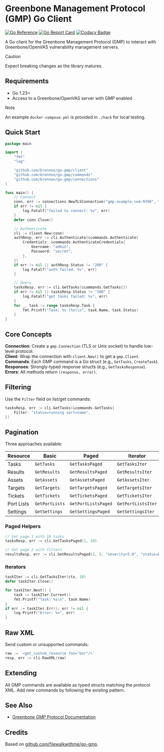 # Greenbone Management Protocol (GMP) Go Client

[![Go Reference](https://pkg.go.dev/badge/github.com/brennoo/go-gmp.svg)](https://pkg.go.dev/github.com/brennoo/go-gmp)
[![Go Report Card](https://goreportcard.com/badge/github.com/brennoo/go-gmp)](https://goreportcard.com/report/github.com/brennoo/go-gmp)
[![Codacy Badge](https://app.codacy.com/project/badge/Coverage/594fb36107f64d72b7bc1680fdac964a)](https://app.codacy.com/gh/brennoo/go-gmp/dashboard?utm_source=gh&utm_medium=referral&utm_content=&utm_campaign=Badge_coverage)

A Go client for the Greenbone Management Protocol (GMP) to interact with Greenbone/OpenVAS vulnerability management servers.

> [!CAUTION]
> Expect breaking changes as the library matures.

## Requirements

- Go 1.23+
- Access to a Greenbone/OpenVAS server with GMP enabled

> [!NOTE]
> An example `docker-compose.yml` is provided in `./hack` for local testing.

## Quick Start

```go
package main

import (
	"fmt"
	"log"

	"github.com/brennoo/go-gmp/client"
	"github.com/brennoo/go-gmp/commands"
	"github.com/brennoo/go-gmp/connections"
)

func main() {
	// Connect
	conn, err := connections.NewTLSConnection("gmp.example.com:9390", true)
	if err != nil {
		log.Fatalf("failed to connect: %v", err)
	}
	defer conn.Close()

	// Authenticate
	cli := client.New(conn)
	authResp, err := cli.Authenticate(&commands.Authenticate{
		Credentials: &commands.AuthenticateCredentials{
			Username: "admin",
			Password: "secret",
		},
	})
	if err != nil || authResp.Status != "200" {
		log.Fatalf("auth failed: %v", err)
	}

	// Query
	tasksResp, err := cli.GetTasks(&commands.GetTasks{})
	if err != nil || tasksResp.Status != "200" {
		log.Fatalf("get tasks failed: %v", err)
	}
	for _, task := range tasksResp.Task {
		fmt.Printf("Task: %s (%s)\n", task.Name, task.Status)
	}
}
```

## Core Concepts

**Connection**: Create a `gmp.Connection` (TLS or Unix socket) to handle low-level protocol.  
**Client**: Wrap the connection with `client.New()` to get a `gmp.Client`.  
**Commands**: Each GMP command is a Go struct (e.g., `GetTasks`, `CreateTask`).  
**Responses**: Strongly-typed response structs (e.g., `GetTasksResponse`).  
**Errors**: All methods return `(response, error)`.

## Filtering

Use the `Filter` field on list/get commands:

```go
tasksResp, err := cli.GetTasks(&commands.GetTasks{
	Filter: "status=running sort=name",
})
```

## Pagination

Three approaches available:

| Resource | Basic | Paged | Iterator |
|---------|-------|-------|----------|
| Tasks | `GetTasks` | `GetTasksPaged` | `GetTasksIter` |
| Results | `GetResults` | `GetResultsPaged` | `GetResultsIter` |
| Assets | `GetAssets` | `GetAssetsPaged` | `GetAssetsIter` |
| Targets | `GetTargets` | `GetTargetsPaged` | `GetTargetsIter` |
| Tickets | `GetTickets` | `GetTicketsPaged` | `GetTicketsIter` |
| Port Lists | `GetPortLists` | `GetPortListsPaged` | `GetPortListsIter` |
| Settings | `GetSettings` | `GetSettingsPaged` | `GetSettingsIter` |

### Paged Helpers

```go
// Get page 1 with 10 tasks
tasksResp, err := cli.GetTasksPaged(1, 10)

// Get page 2 with filters
resultsResp, err := cli.GetResultsPaged(2, 5, "severity>5.0", "status=Done")
```

### Iterators

```go
taskIter := cli.GetTasksIter(ctx, 10)
defer taskIter.Close()

for taskIter.Next() {
	task := taskIter.Current()
	fmt.Printf("Task: %s\n", task.Name)
}
if err := taskIter.Err(); err != nil {
	log.Printf("Error: %v", err)
}
```

## Raw XML

Send custom or unsupported commands:

```go
raw := `<get_custom_resource foo="bar"/>`
resp, err := cli.RawXML(raw)
```

## Extending

All GMP commands are available as typed structs matching the protocol XML. Add new commands by following the existing pattern.

## See Also

- [Greenbone GMP Protocol Documentation](https://docs.greenbone.net/API/GMP/gmp-22.6.html)

## Credits

Based on [github.com/filewalkwithme/go-gmp](https://github.com/filewalkwithme/go-gmp). 
